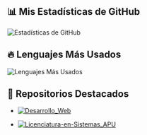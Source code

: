 ## 📊 Mis Estadísticas de GitHub
![Estadísticas de GitHub](https://github-readme-stats.vercel.app/api?username=LRondinelli04&show_icons=true&theme=radical&count_private=true&cache_seconds=1800)


## 🔥 Lenguajes Más Usados
![Lenguajes Más Usados](https://github-readme-stats.vercel.app/api/top-langs/?username=LRondinelli04&layout=compact&theme=radical)

## 📂 Repositorios Destacados

- [![Desarrollo_Web](https://github-readme-stats.vercel.app/api/pin/?username=LRondinelli04&repo=Desarrollo_Web)](https://github.com/LRondinelli04/Desarrollo_Web)

- [![Licenciatura-en-Sistemas_APU](https://github-readme-stats.vercel.app/api/pin/?username=LRondinelli04&repo=Licenciatura-en-Sistemas_APU)](https://github.com/LRondinelli04/Licenciatura-en-Sistemas_APU)





